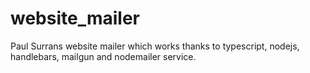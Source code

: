# website_mailer
Paul Surrans website mailer which works thanks to typescript, nodejs, handlebars, mailgun and nodemailer service.
